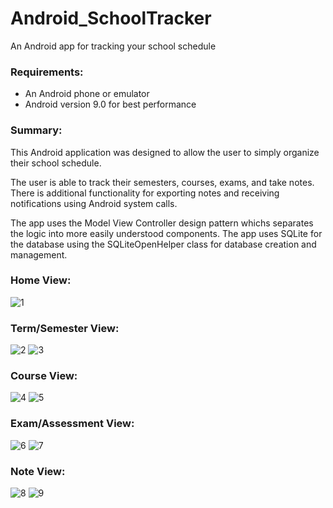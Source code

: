 # Android_SchoolTracker
An Android app for tracking your school schedule

### Requirements:
* An Android phone or emulator
* Android version 9.0 for best performance

### Summary:

This Android application was designed to allow the user to simply organize their school schedule.

The user is able to track their semesters, courses, exams, and take notes. There is additional functionality for exporting notes and receiving notifications using Android system calls.

The app uses the Model View Controller design pattern whichs separates the logic into more easily understood components. The app uses SQLite for the database using the SQLiteOpenHelper class for database creation and management.

### Home View:
![1](https://user-images.githubusercontent.com/14910363/110880737-f066bb80-8293-11eb-9fbf-2a876d338a09.PNG)

### Term/Semester View:
![2](https://user-images.githubusercontent.com/14910363/110880952-4f2c3500-8294-11eb-9f09-7d8a8b57393c.PNG)
![3](https://user-images.githubusercontent.com/14910363/110881054-86024b00-8294-11eb-91ef-9c677e8db5e1.PNG)

### Course View:
![4](https://user-images.githubusercontent.com/14910363/110881075-8f8bb300-8294-11eb-9f12-f7e647ef524b.PNG)
![5](https://user-images.githubusercontent.com/14910363/110881078-90bce000-8294-11eb-99a7-c285af8493c5.PNG)

### Exam/Assessment View:
![6](https://user-images.githubusercontent.com/14910363/110881106-9e726580-8294-11eb-922f-89cc1dbeeed0.PNG)
![7](https://user-images.githubusercontent.com/14910363/110881108-a0d4bf80-8294-11eb-96f8-bb83442fdb65.PNG)

### Note View:
![8](https://user-images.githubusercontent.com/14910363/110881131-b0540880-8294-11eb-8874-1b8b46d9be21.PNG)
![9](https://user-images.githubusercontent.com/14910363/110881132-b1853580-8294-11eb-937f-bfbd5839a404.PNG)
